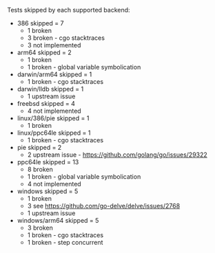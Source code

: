 Tests skipped by each supported backend:

* 386 skipped = 7
	* 1 broken
	* 3 broken - cgo stacktraces
	* 3 not implemented
* arm64 skipped = 2
	* 1 broken
	* 1 broken - global variable symbolication
* darwin/arm64 skipped = 1
	* 1 broken - cgo stacktraces
* darwin/lldb skipped = 1
	* 1 upstream issue
* freebsd skipped = 4
	* 4 not implemented
* linux/386/pie skipped = 1
	* 1 broken
* linux/ppc64le skipped = 1
	* 1 broken - cgo stacktraces
* pie skipped = 2
	* 2 upstream issue - https://github.com/golang/go/issues/29322
* ppc64le skipped = 13
	* 8 broken
	* 1 broken - global variable symbolication
	* 4 not implemented
* windows skipped = 5
	* 1 broken
	* 3 see https://github.com/go-delve/delve/issues/2768
	* 1 upstream issue
* windows/arm64 skipped = 5
	* 3 broken
	* 1 broken - cgo stacktraces
	* 1 broken - step concurrent
